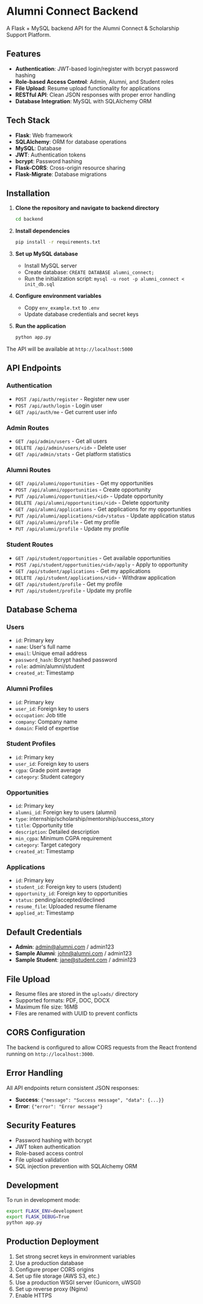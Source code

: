 # Alumni Connect Backend

A Flask + MySQL backend API for the Alumni Connect & Scholarship Support Platform.

## Features

- **Authentication**: JWT-based login/register with bcrypt password hashing
- **Role-based Access Control**: Admin, Alumni, and Student roles
- **File Upload**: Resume upload functionality for applications
- **RESTful API**: Clean JSON responses with proper error handling
- **Database Integration**: MySQL with SQLAlchemy ORM

## Tech Stack

- **Flask**: Web framework
- **SQLAlchemy**: ORM for database operations
- **MySQL**: Database
- **JWT**: Authentication tokens
- **bcrypt**: Password hashing
- **Flask-CORS**: Cross-origin resource sharing
- **Flask-Migrate**: Database migrations

## Installation

1. **Clone the repository and navigate to backend directory**
   ```bash
   cd backend
   ```

2. **Install dependencies**
   ```bash
   pip install -r requirements.txt
   ```

3. **Set up MySQL database**
   - Install MySQL server
   - Create database: `CREATE DATABASE alumni_connect;`
   - Run the initialization script: `mysql -u root -p alumni_connect < init_db.sql`

4. **Configure environment variables**
   - Copy `env_example.txt` to `.env`
   - Update database credentials and secret keys

5. **Run the application**
   ```bash
   python app.py
   ```

The API will be available at `http://localhost:5000`

## API Endpoints

### Authentication
- `POST /api/auth/register` - Register new user
- `POST /api/auth/login` - Login user
- `GET /api/auth/me` - Get current user info

### Admin Routes
- `GET /api/admin/users` - Get all users
- `DELETE /api/admin/users/<id>` - Delete user
- `GET /api/admin/stats` - Get platform statistics

### Alumni Routes
- `GET /api/alumni/opportunities` - Get my opportunities
- `POST /api/alumni/opportunities` - Create opportunity
- `PUT /api/alumni/opportunities/<id>` - Update opportunity
- `DELETE /api/alumni/opportunities/<id>` - Delete opportunity
- `GET /api/alumni/applications` - Get applications for my opportunities
- `PUT /api/alumni/applications/<id>/status` - Update application status
- `GET /api/alumni/profile` - Get my profile
- `PUT /api/alumni/profile` - Update my profile

### Student Routes
- `GET /api/student/opportunities` - Get available opportunities
- `POST /api/student/opportunities/<id>/apply` - Apply to opportunity
- `GET /api/student/applications` - Get my applications
- `DELETE /api/student/applications/<id>` - Withdraw application
- `GET /api/student/profile` - Get my profile
- `PUT /api/student/profile` - Update my profile

## Database Schema

### Users
- `id`: Primary key
- `name`: User's full name
- `email`: Unique email address
- `password_hash`: Bcrypt hashed password
- `role`: admin/alumni/student
- `created_at`: Timestamp

### Alumni Profiles
- `id`: Primary key
- `user_id`: Foreign key to users
- `occupation`: Job title
- `company`: Company name
- `domain`: Field of expertise

### Student Profiles
- `id`: Primary key
- `user_id`: Foreign key to users
- `cgpa`: Grade point average
- `category`: Student category

### Opportunities
- `id`: Primary key
- `alumni_id`: Foreign key to users (alumni)
- `type`: internship/scholarship/mentorship/success_story
- `title`: Opportunity title
- `description`: Detailed description
- `min_cgpa`: Minimum CGPA requirement
- `category`: Target category
- `created_at`: Timestamp

### Applications
- `id`: Primary key
- `student_id`: Foreign key to users (student)
- `opportunity_id`: Foreign key to opportunities
- `status`: pending/accepted/declined
- `resume_file`: Uploaded resume filename
- `applied_at`: Timestamp

## Default Credentials

- **Admin**: admin@alumni.com / admin123
- **Sample Alumni**: john@alumni.com / admin123
- **Sample Student**: jane@student.com / admin123

## File Upload

- Resume files are stored in the `uploads/` directory
- Supported formats: PDF, DOC, DOCX
- Maximum file size: 16MB
- Files are renamed with UUID to prevent conflicts

## CORS Configuration

The backend is configured to allow CORS requests from the React frontend running on `http://localhost:3000`.

## Error Handling

All API endpoints return consistent JSON responses:
- **Success**: `{"message": "Success message", "data": {...}}`
- **Error**: `{"error": "Error message"}`

## Security Features

- Password hashing with bcrypt
- JWT token authentication
- Role-based access control
- File upload validation
- SQL injection prevention with SQLAlchemy ORM

## Development

To run in development mode:
```bash
export FLASK_ENV=development
export FLASK_DEBUG=True
python app.py
```

## Production Deployment

1. Set strong secret keys in environment variables
2. Use a production database
3. Configure proper CORS origins
4. Set up file storage (AWS S3, etc.)
5. Use a production WSGI server (Gunicorn, uWSGI)
6. Set up reverse proxy (Nginx)
7. Enable HTTPS
